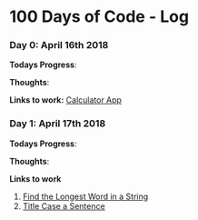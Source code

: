 # 100 Days of Code - Log

### Day 0: April 16th 2018

**Todays Progress**: 

**Thoughts**: 

**Links to work:** [Calculator App](http://www.example.com)


### Day 1: April 17th 2018

**Todays Progress**: 

**Thoughts**: 

**Links to work**
1. [Find the Longest Word in a String](https://www.freecodecamp.com/challenges/find-the-longest-word-in-a-string)
2. [Title Case a Sentence](https://www.freecodecamp.com/challenges/title-case-a-sentence)
